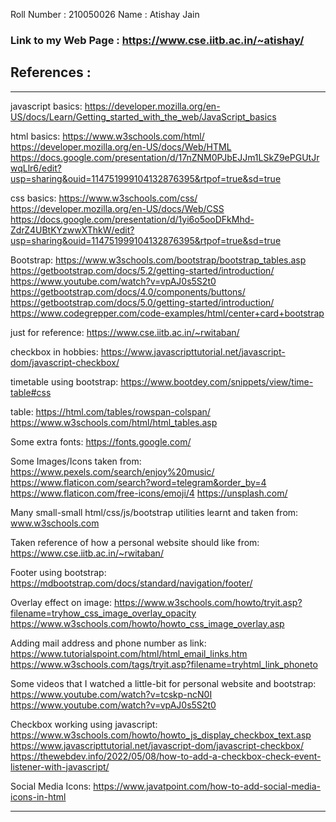 Roll Number : 210050026
Name        : Atishay Jain

### Link to my Web Page : https://www.cse.iitb.ac.in/~atishay/

References :
-------------------------------------------------------------------------------------------------------------------
---

javascript basics:
https://developer.mozilla.org/en-US/docs/Learn/Getting_started_with_the_web/JavaScript_basics

html basics:
https://www.w3schools.com/html/
https://developer.mozilla.org/en-US/docs/Web/HTML
https://docs.google.com/presentation/d/17nZNM0PJbEJJm1LSkZ9ePGUtJrwqLlr6/edit?usp=sharing&ouid=114751999104132876395&rtpof=true&sd=true

css basics:
https://www.w3schools.com/css/
https://developer.mozilla.org/en-US/docs/Web/CSS
https://docs.google.com/presentation/d/1yi6o5ooDFkMhd-ZdrZ4UBtKYzwwXThkW/edit?usp=sharing&ouid=114751999104132876395&rtpof=true&sd=true

Bootstrap:
https://www.w3schools.com/bootstrap/bootstrap_tables.asp
https://getbootstrap.com/docs/5.2/getting-started/introduction/
https://www.youtube.com/watch?v=vpAJ0s5S2t0
https://getbootstrap.com/docs/4.0/components/buttons/
https://getbootstrap.com/docs/5.0/getting-started/introduction/
https://www.codegrepper.com/code-examples/html/center+card+bootstrap

just for reference:
https://www.cse.iitb.ac.in/~rwitaban/

checkbox in hobbies:
https://www.javascripttutorial.net/javascript-dom/javascript-checkbox/

timetable using bootstrap:
https://www.bootdey.com/snippets/view/time-table#css

table:
https://html.com/tables/rowspan-colspan/
https://www.w3schools.com/html/html_tables.asp

Some extra fonts:
https://fonts.google.com/

Some Images/Icons taken from:
https://www.pexels.com/search/enjoy%20music/
https://www.flaticon.com/search?word=telegram&order_by=4
https://www.flaticon.com/free-icons/emoji/4
https://unsplash.com/

Many small-small html/css/js/bootstrap utilities learnt and taken from:
www.w3schools.com

Taken reference of how a personal website should like from:
https://www.cse.iitb.ac.in/~rwitaban/

Footer using bootstrap:
https://mdbootstrap.com/docs/standard/navigation/footer/

Overlay effect on image:
https://www.w3schools.com/howto/tryit.asp?filename=tryhow_css_image_overlay_opacity
https://www.w3schools.com/howto/howto_css_image_overlay.asp

Adding mail address and phone number as link:
https://www.tutorialspoint.com/html/html_email_links.htm
https://www.w3schools.com/tags/tryit.asp?filename=tryhtml_link_phoneto

Some videos that I watched a little-bit for personal website and bootstrap:
https://www.youtube.com/watch?v=tcskp-ncN0I
https://www.youtube.com/watch?v=vpAJ0s5S2t0

Checkbox working using javascript:
https://www.w3schools.com/howto/howto_js_display_checkbox_text.asp
https://www.javascripttutorial.net/javascript-dom/javascript-checkbox/
https://thewebdev.info/2022/05/08/how-to-add-a-checkbox-check-event-listener-with-javascript/

Social Media Icons:
https://www.javatpoint.com/how-to-add-social-media-icons-in-html

-----------------------------------------------------------------------------------------------------------






